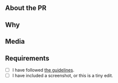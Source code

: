 ## About the PR
<!-- What did you change/add? -->

## Why
<!-- Discuss the purpose of what you did/who will use it. -->

## Media
<!-- You must attach a screenshot of your entire document ingame. If the whole document does not fit in one screenshot, you must post multiple. -->
<!-- You are not required to post a screenshot if you only made a minor change to an existing document such as a spelling fix. -->

## Requirements
<!-- Confirm the following by placing an X in the brackets [X]: -->
- [ ] I have followed [the guidelines](https://github.com/Moomoobeef/ss14-forms-txt/wiki/Guidelines).
- [ ] I have included a screenshot, or this is a tiny edit.
<!-- You should understand that not following the above may get your PR closed at maintainer’s discretion -->
